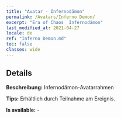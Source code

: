 ```yaml
---
title: "Avatar - Infernodämon"
permalink: /Avatars/Inferno Demon/
excerpt: "Era of Chaos  Infernodämon"
last_modified_at: 2021-04-27
locale: de
ref: "Inferno Demon.md"
toc: false
classes: wide
---
```

## Details

 **Beschreibung:** Infernodämon-Avatarrahmen 

 **Tips:** Erhältlich durch Teilnahme am Ereignis. 

 **Is available:**  - 

